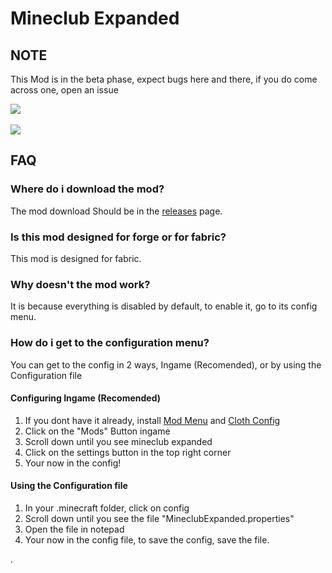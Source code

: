 # Mineclub Expanded

## NOTE

This Mod is in the beta phase, expect bugs here and there, if you do come across one, open an issue

![](https://img.shields.io/github/downloads/blobanium/mineclub-expanded/total?label=Total%20Downloads&style=for-the-badge) ![]()


![](https://i.imgur.com/77kxz8x.png)




## FAQ

### Where do i download the mod?
The mod download Should be in the [releases](https://github.com/Blobanium/mineclub-expanded/releases) page.

### Is this mod designed for forge or for fabric?
This mod is designed for fabric.

### Why doesn't the mod work?
It is because everything is disabled by default, to enable it, go to its config menu.

### How do i get to the configuration menu?
You can get to the config in 2 ways, Ingame (Recomended), or by using the Configuration file

#### Configuring Ingame (Recomended)
1. If you dont have it already, install [Mod Menu](https://www.curseforge.com/minecraft/mc-mods/modmenu) and [Cloth Config](https://www.curseforge.com/minecraft/mc-mods/cloth-config)
2. Click on the "Mods" Button ingame
3. Scroll down until you see mineclub expanded
4. Click on the settings button in the top right corner
5. Your now in the config!


#### Using the Configuration file
1. In your .minecraft folder, click on config
2. Scroll down until you see the file "MineclubExpanded.properties"
3. Open the file in notepad
4. Your now in the config file, to save the config, save the file.

.
